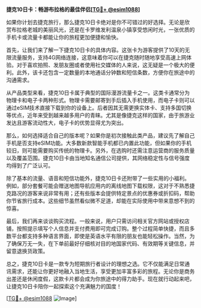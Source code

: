 **捷克10日卡：畅游布拉格的最佳伴侣[[TG💪+ @esim1088](https://t.me/s/esim1088)]**

如果你计划去捷克旅行，那么捷克10日卡绝对是你不可错过的好选择。无论是欣赏布拉格老城的美丽风光，还是在卡罗维发利温泉小镇享受悠闲时光，一张优质的手机卡或流量卡都能让你的旅程更加便捷和愉快。

首先，让我们来了解一下捷克10日卡的具体内容。这张卡为游客提供了10天的无限流量服务，支持4G网络连接，这意味着你可以在捷克随时随地享受高速上网体验。对于喜欢拍照、发朋友圈或者使用社交媒体的人来说，这无疑是一个极大的便利。此外，该卡还包含一定数量的本地通话分钟数和短信条数，方便你在旅途中的沟通需求。

从产品类型来看，捷克10日卡属于典型的国际漫游流量卡之一。这类卡通常分为物理卡和电子卡两种形式。物理卡需要邮寄到手后插入手机使用，而电子卡则可以通过eSIM技术直接下载到你的设备上。后者因其无需更换实体卡、支持多国切换等优点，近年来受到越来越多用户的青睐。尤其是像捷克这样的国家，由于旅游业发达且游客流动性大，电子卡的优势显得尤为突出。

那么，如何选择适合自己的版本呢？如果你是初次接触此类产品，建议先了解自己手机是否支持eSIM功能。大多数新款智能手机都已内置此功能，但如果你的手机较旧，则可能需要购买传统的物理卡。另外，在选购时还需注意运营商的服务质量以及覆盖范围。捷克10日卡由当地知名通信公司提供，其网络稳定性与信号强度均得到了广泛认可。

除了基本的流量、语音和短信功能外，捷克10日卡还附带了一些实用的小福利。例如，部分套餐可能会赠送地图导航应用内的离线地图下载权限，这对于不熟悉捷克路况的游客来说非常有用；还有些版本会提供特定景点的优惠券或折扣码，帮助你节省旅行成本。这些细节虽然看似微不足道，却能在实际使用中带来意想不到的惊喜。

最后，我们再来谈谈购买流程。一般来说，用户只需访问相关官方网站或授权店铺，按照提示填写个人信息并支付费用即可完成订购。整个过程简单快捷，而且多数平台都支持多种语言界面，即使是英语水平有限的朋友也能轻松操作。当然，为了确保万无一失，在下单前最好仔细核对目的地国家代码、有效期等关键信息，并留意退换货政策。

总之，捷克10日卡是一款专为短期旅行者设计的理想之选。它不仅能满足日常通讯需求，还能让你更好地融入当地生活，享受更加丰富多彩的旅程。无论你是商务出差还是休闲度假，这款卡片都会成为你旅途中的得力助手。现在就行动起来吧，让捷克10日卡陪你一起探索这个充满魅力的国度！

[[TG💪+ @esim1088](https://t.me/s/esim1088) ![Image](https://i.postimg.cc/4NQfJmqS/Snipaste-2025-05-13-00-14-12.png)]